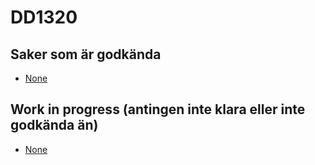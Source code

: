 # DD1320
## Saker som är godkända
* [None]()
## Work in progress (antingen inte klara eller inte godkända än)
* [None]()
